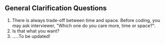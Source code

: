 ## General Clarification Questions
1. There is always trade-off between time and space. Before coding, you may ask interviewer, "Which one do you care more, time or space?".
2. Is that what you want?
3. .....To be updated!
